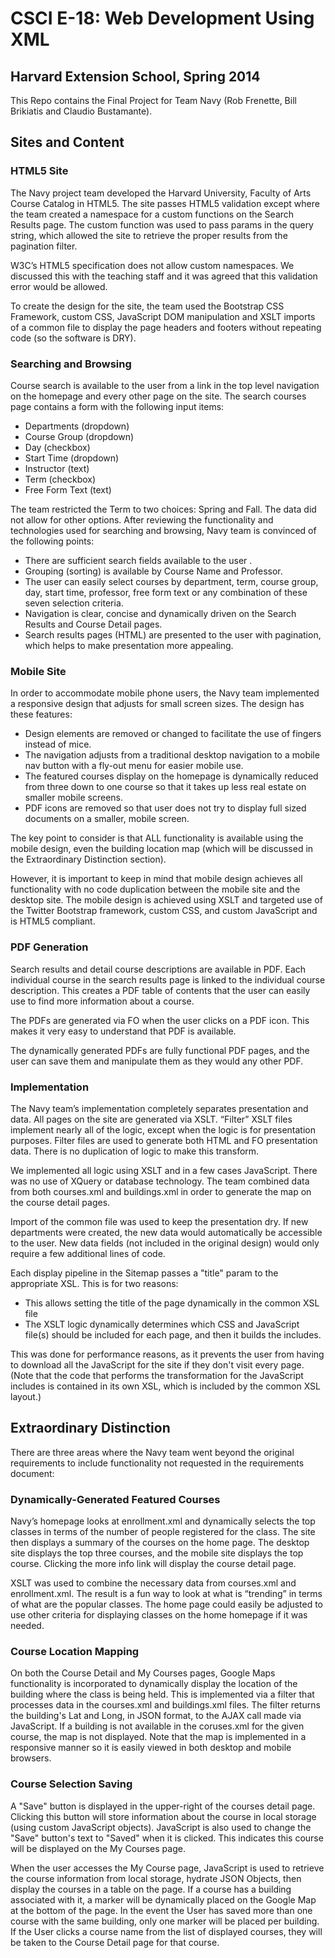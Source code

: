 # CSCI E-18: Web Development Using XML

## Harvard Extension School, Spring 2014

This Repo contains the Final Project for Team Navy (Rob Frenette, Bill Brikiatis and Claudio Bustamante).

## Sites and Content

### HTML5 Site
The Navy project team developed the Harvard University, Faculty of Arts Course Catalog in HTML5. The site passes HTML5 validation except where the team created a namespace for a custom functions on the Search Results page. The custom function was used to pass params in the query string, which allowed the site to retrieve the proper results from the pagination filter.

W3C’s HTML5 specification does not allow custom namespaces. We discussed this with the teaching staff and it was agreed that this validation error would be allowed.

To create the design for the site, the team used the Bootstrap CSS Framework, custom CSS, JavaScript DOM manipulation and XSLT imports of a common file to display the page headers and footers without repeating code (so the software is DRY).

### Searching and Browsing
Course search is available to the user from a link in the top level navigation on the homepage and every other page on the site. The search courses page contains a form with the following input items:

 * Departments (dropdown) 
 * Course Group (dropdown) 
 * Day (checkbox)
 * Start Time (dropdown) 
 * Instructor (text)
 * Term (checkbox) 
 * Free Form Text (text)

The team restricted the Term to two choices: Spring and Fall. The data did not allow for other options. After reviewing the functionality and technologies used for searching and browsing, Navy team is convinced of the following points:

 * There are sufficient search fields available to the user .
 * Grouping (sorting) is available by Course Name and Professor.
 * The user can easily select courses by department, term, course group, day, start time, professor, free form text or any combination of these seven selection criteria.
 * Navigation is clear, concise and dynamically driven on the Search Results and Course Detail pages.
 * Search results pages (HTML) are presented to the user with pagination, which helps to make presentation more appealing.


### Mobile Site
In order to accommodate mobile phone users, the Navy team implemented a responsive design that adjusts for small screen sizes. The design has these features:


 * Design elements are removed or changed to facilitate the use of fingers instead of mice.
 * The navigation adjusts from a traditional desktop navigation to a mobile nav button with a fly-out menu for easier mobile use.
 * The featured courses display on the homepage is dynamically reduced from three down to one course so that it takes up less real estate on smaller mobile screens.
 * PDF icons are removed so that user does not try to display full sized documents on a smaller,
mobile screen.

The key point to consider is that ALL functionality is available using the mobile design, even the building location map (which will be discussed in the Extraordinary Distinction section).

However, it is important to keep in mind that mobile design achieves all functionality with no code duplication between the mobile site and the desktop site. The mobile design is achieved using XSLT and targeted use of the Twitter Bootstrap framework, custom CSS, and custom JavaScript and is HTML5 compliant.

### PDF Generation
Search results and detail course descriptions are available in PDF. Each individual course in the search results page is linked to the individual course description. This creates a PDF table of contents that the user can easily use to find more information about a course.

The PDFs are generated via FO when the user clicks on a PDF icon. This makes it very easy to understand that PDF is available.

The dynamically generated PDFs are fully functional PDF pages, and the user can save them and manipulate them as they would any other PDF.

### Implementation
The Navy team’s implementation completely separates presentation and data. All pages on the site are generated via XSLT. “Filter” XSLT files implement nearly all of the logic, except when the logic is for presentation purposes. Filter files are used to generate both HTML and FO presentation data. There is no duplication of logic to make this transform.

We implemented all logic using XSLT and in a few cases JavaScript. There was no use of XQuery or database technology. The team combined data from both courses.xml and buildings.xml in order to generate the map on the course detail pages.

Import of the common file was used to keep the presentation dry. If new departments were created, the new data would automatically be accessible to the user. New data fields (not included in the original design) would only require a few additional lines of code.

Each display pipeline in the Sitemap passes a "title" param to the appropriate XSL. This is for two reasons:
* This allows setting the title of the page dynamically in the common XSL file
* The XSLT logic dynamically determines which CSS and JavaScript file(s) should be included for each page, and then it builds the includes.

This was done for performance reasons, as it prevents the user from having to download all the JavaScript for the site if they don't visit every page. (Note that the code that performs the transformation for the JavaScript includes is contained in its own XSL, which is included by the common XSL layout.)


## Extraordinary Distinction
There are three areas where the Navy team went beyond the original requirements to include functionality not requested in the requirements document:

### Dynamically-Generated Featured Courses
Navy’s homepage looks at enrollment.xml and dynamically selects the top classes in terms of the number of people registered for the class. The site then displays a summary of the courses on the home page. The desktop site displays the top three courses, and the mobile site displays the top course. Clicking the more info link will display the course detail page.

XSLT was used to combine the necessary data from courses.xml and enrollment.xml. The result is a fun way to look at what is “trending” in terms of what are the popular classes. The home page could easily be adjusted to use other criteria for displaying classes on the home homepage if it was needed.

### Course Location Mapping
On both the Course Detail and My Courses pages, Google Maps functionality is incorporated to dynamically display the location of the building where the class is being held. This is implemented via a filter that processes data in the courses.xml and buildings.xml files. The filter returns the building's Lat and Long, in JSON format, to the AJAX call made via JavaScript. If a building is not available in the coruses.xml for the given course, the map is not displayed. Note that the map is implemented in a responsive manner so it is easily viewed in both desktop and mobile browsers.

### Course Selection Saving
A "Save" button is displayed in the upper-right of the courses detail page. Clicking this button will store information about the course in local storage (using custom JavaScript objects). JavaScript is also used to change the "Save" button's text to "Saved" when it is clicked. This indicates this course will be displayed on the My Courses page.

When the user accesses the My Course page, JavaScript is used to retrieve the course information from local storage, hydrate JSON Objects, then display the courses in a table on the page. If a course has a building associated with it, a marker will be dynamically placed on the Google Map at the bottom of the page. In the event the User has saved more than one course with the same building, only one marker will be placed per building. If the User clicks a course name from the list of displayed courses, they will be taken to the Course Detail page for that course.
